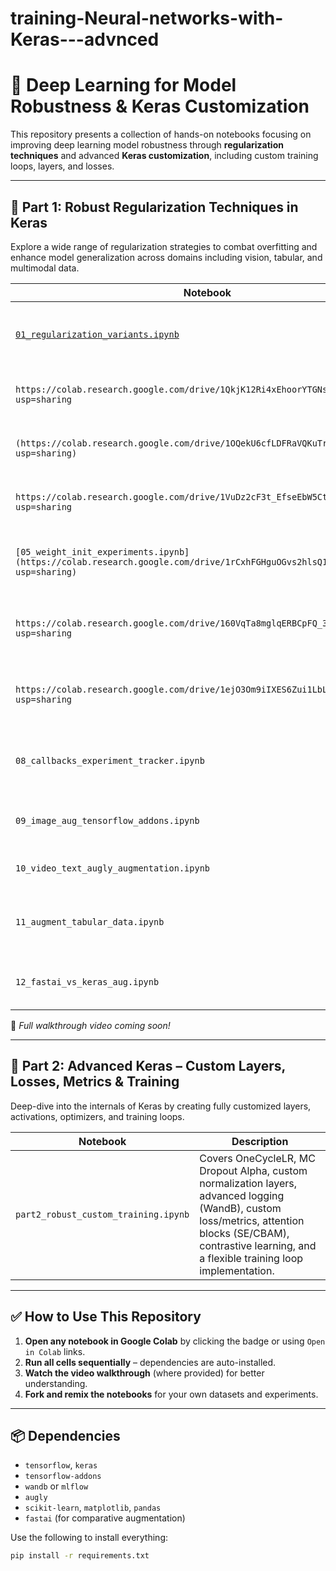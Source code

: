 # training-Neural-networks-with-Keras---advnced
# 🧠 Deep Learning for Model Robustness & Keras Customization

This repository presents a collection of hands-on notebooks focusing on improving deep learning model robustness through **regularization techniques** and advanced **Keras customization**, including custom training loops, layers, and losses.

---

## 📁 Part 1: Robust Regularization Techniques in Keras

Explore a wide range of regularization strategies to combat overfitting and enhance model generalization across domains including vision, tabular, and multimodal data.

| Notebook | Description |
|----------|-------------|
| [`01_regularization_variants.ipynb`](https://colab.research.google.com/drive/1J6QuxUER7MO6KnkBDGPJ3Ty7Xo2lyCNd?usp=sharing) | Implements and compares L1, L2, and ElasticNet-style regularization using Keras layers. |
| `https://colab.research.google.com/drive/1QkjK12Ri4xEhoorYTGNsCYo83cUEmCIO?usp=sharing` | Demonstrates dropout techniques within ResNet-like architectures. |
| `(https://colab.research.google.com/drive/1OQekU6cfLDFRaVQKuTr8J0qDHIyvPG7d?usp=sharing)` | Applies Monte Carlo Dropout to quantify uncertainty in predictions. |
| `https://colab.research.google.com/drive/1VuDz2cF3t_EfseEbW5Cta4BrzK4abPZO?usp=sharing` | Compares EarlyStopping and ReduceLROnPlateau callbacks. |
| `[05_weight_init_experiments.ipynb](https://colab.research.google.com/drive/1rCxhFGHguOGvs2hlsQ1mYDfQ97OMlYnu?usp=sharing)` | Evaluates different initializers: He Normal, Orthogonal, and custom-defined. |
| `https://colab.research.google.com/drive/160VqTa8mglqERBCpFQ_3Yxcd138hoioa?usp=sharing` | Experiments with BatchNorm, LayerNorm, and GroupNorm for stable training. |
| `https://colab.research.google.com/drive/1ejO3Om9iIXES6Zui1LbLd4505Yl5883S?usp=sharing` | Defines and integrates a cosine-based custom regularization function. |
| `08_callbacks_experiment_tracker.ipynb` | Uses WandB/MLflow for real-time experiment tracking and visualization. |
| `09_image_aug_tensorflow_addons.ipynb` | Applies data augmentation using TensorFlow Addons. |
| `10_video_text_augly_augmentation.ipynb` | Uses Meta’s AugLy for augmenting text, video, and images. |
| `11_augment_tabular_data.ipynb` | Demonstrates noise injection and SMOTE-style augmentation for tabular data. |
| `12_fastai_vs_keras_aug.ipynb` | Comparative study of FastAI vs Keras augmentation pipelines. |

🎥 _Full walkthrough video coming soon!_

---

## 📁 Part 2: Advanced Keras – Custom Layers, Losses, Metrics & Training

Deep-dive into the internals of Keras by creating fully customized layers, activations, optimizers, and training loops.

| Notebook | Description |
|----------|-------------|
| `part2_robust_custom_training.ipynb` | Covers OneCycleLR, MC Dropout Alpha, custom normalization layers, advanced logging (WandB), custom loss/metrics, attention blocks (SE/CBAM), contrastive learning, and a flexible training loop implementation. |

---

## ✅ How to Use This Repository

1. **Open any notebook in Google Colab** by clicking the badge or using `Open in Colab` links.
2. **Run all cells sequentially** – dependencies are auto-installed.
3. **Watch the video walkthrough** (where provided) for better understanding.
4. **Fork and remix the notebooks** for your own datasets and experiments.

---

## 📦 Dependencies

- `tensorflow`, `keras`
- `tensorflow-addons`
- `wandb` or `mlflow`
- `augly`
- `scikit-learn`, `matplotlib`, `pandas`
- `fastai` (for comparative augmentation)

Use the following to install everything:

```bash
pip install -r requirements.txt

